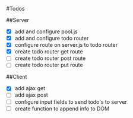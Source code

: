 #Todos

##Server
- [X] add and configure pool.js
- [X] add and configure todo router
- [X] configure route on server.js to todo router
- [X] create todo router get route
- [ ] create todo router post route
- [ ] create todo router put route

##Client
- [X] add ajax get
- [ ] add ajax post
- [ ] configure input fields to send todo's to server
- [ ] create function to append info to DOM
